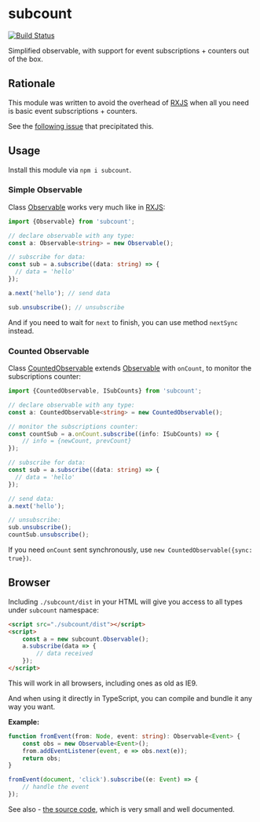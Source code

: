 # subcount

[![Build Status](https://travis-ci.org/vitaly-t/subcount.svg?branch=master)](https://travis-ci.org/vitaly-t/subcount)

Simplified observable, with support for event subscriptions + counters out of the box. 

## Rationale

This module was written to avoid the overhead of [RXJS] when all you need is basic event subscriptions + counters.

See the [following issue](https://stackoverflow.com/questions/56195932/how-to-monitor-number-of-rxjs-subscriptions) that precipitated this.

## Usage

Install this module via `npm i subcount`.

### Simple Observable

Class [Observable] works very much like in [RXJS]: 

```ts
import {Observable} from 'subcount';

// declare observable with any type:
const a: Observable<string> = new Observable();

// subscribe for data:
const sub = a.subscribe((data: string) => {
  // data = 'hello'
});

a.next('hello'); // send data

sub.unsubscribe(); // unsubscribe
```

And if you need to wait for `next` to finish, you can use method `nextSync` instead.

### Counted Observable

Class [CountedObservable] extends [Observable] with `onCount`, to monitor the subscriptions counter:

```ts
import {CountedObservable, ISubCounts} from 'subcount';

// declare observable with any type:
const a: CountedObservable<string> = new CountedObservable();

// monitor the subscriptions counter:
const countSub = a.onCount.subscribe((info: ISubCounts) => {
    // info = {newCount, prevCount} 
});

// subscribe for data:
const sub = a.subscribe((data: string) => {
  // data = 'hello'
});

// send data:
a.next('hello');

// unsubscribe:
sub.unsubscribe();
countSub.unsubscribe();
```

If you need `onCount` sent synchronously, use `new CountedObservable({sync: true})`. 

## Browser

Including `./subcount/dist` in your HTML will give you access to all types under `subcount` namespace:

```html
<script src="./subcount/dist"></script>
<script>
    const a = new subcount.Observable();
    a.subscribe(data => {
        // data received
    });
</script>
``` 

This will work in all browsers, including ones as old as IE9.

And when using it directly in TypeScript, you can compile and bundle it any way you want.

**Example:**

```ts
function fromEvent(from: Node, event: string): Observable<Event> {
    const obs = new Observable<Event>();
    from.addEventListener(event, e => obs.next(e));
    return obs;
}

fromEvent(document, 'click').subscribe((e: Event) => {
    // handle the event
});
```

See also - [the source code](./src), which is very small and well documented.

[RXJS]:https://github.com/reactivex/rxjs
[Observable]:https://github.com/vitaly-t/subcount/blob/master/src/observable.ts
[CountedObservable]:https://github.com/vitaly-t/subcount/blob/master/src/counted.ts

